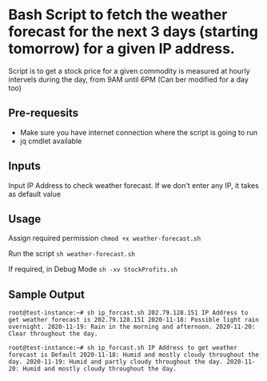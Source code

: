 # Bash Script to fetch the weather forecast for the next 3 days (starting tomorrow) for a given IP address.
Script is to get a stock price for a given commodity is measured at hourly intervels during the day, from 9AM until 6PM (Can ber modified for a day too)

## Pre-requesits
* Make sure you have internet connection where the script is going to run
* jq cmdlet available

## Inputs
Input IP Address to check weather forecast.
If we don't enter any IP, it takes as default value 

## Usage
Assign required permission 
`chmod +x weather-forecast.sh`

Run the script
`sh weather-forecast.sh`

If required, in Debug Mode
`sh -xv StockProfits.sh`


## Sample Output
`root@test-instance:~# sh ip_forcast.sh 202.79.128.151
IP Address to get weather forecast is 202.79.128.151
2020-11-18: Possible light rain overnight.
2020-11-19: Rain in the morning and afternoon.
2020-11-20: Clear throughout the day.`


`root@test-instance:~# sh ip_forcast.sh
IP Address to get weather forecast is Default
2020-11-18: Humid and mostly cloudy throughout the day.
2020-11-19: Humid and partly cloudy throughout the day.
2020-11-20: Humid and mostly cloudy throughout the day.`





